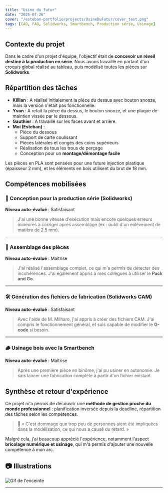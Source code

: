 ```yaml
---
title: "Usine du futur"
date: "2025-07-26"
cover: "/esteban-portfolio/projects/UsineDuFutur/cover_test.png"
tags: [CAO, FAO, Solidworks, Smartbench, Production série, Usinage]
---
```


## Contexte du projet

Dans le cadre d'un projet d'équipe, l'objectif était de **concevoir un réveil destiné à la production en série**. Nous avons travaillé en partant d'un croquis global réalisé au tableau, puis modélisé toutes les pièces sur **Solidworks**.

## Répartition des tâches

- **Killian** : A réalisé initialement la pièce du dessus avec bouton snooze, mais la version n'était pas fonctionnelle.
- **Yvan** : A refait la pièce du dessus, le bouton snooze, et une plaque de maintien vissée par le dessous.
- **Gauthier** : A travaillé sur les faces avant et arrière.
- **Moi (Esteban)** :
  - Pièce du dessous
  - Support de carte coulissant
  - Pièces latérales et congés des coins supérieurs
  - Réalisation de tous les trous de perçage
  - Conception pour un **montage/démontage facile**

Les pièces en PLA sont pensées pour une future injection plastique (épaisseur 2 mm), et les éléments en bois utilisent du brut de 18 mm.

## Compétences mobilisées

### 🔧 Conception pour la production série (Solidworks)

**Niveau auto-évalué** : Satisfaisant
> J'ai une bonne vitesse d'exécution mais encore quelques erreurs mineures à corriger après assemblage (ex : oubli d'un enlèvement de matière de 2.5 mm).

---

### 🧩 Assemblage des pièces

**Niveau auto-évalué** : Maîtrise
> J'ai réalisé l'assemblage complet, ce qui m'a permis de détecter des incohérences. J'ai également appris à mes collègues à utiliser le **Pack and Go**.

---

### 🛠️ Génération des fichiers de fabrication (Solidworks CAM)

**Niveau auto-évalué** : Satisfaisant
> Avec l'aide de M. Milharo, j'ai appris à créer des fichiers CAM. J'ai compris le fonctionnement général, et suis capable de modifier le **G-code** si besoin.

---

### 🪵 Usinage bois avec la Smartbench

**Niveau auto-évalué** : Maîtrise
> Après une première pièce en binôme, j'ai pu usiner en autonomie. Je sais lancer une fabrication complète à partir d'un fichier existant.

## Synthèse et retour d'expérience

Ce projet m'a permis de découvrir une **méthode de gestion proche du monde professionnel** : planification inversée depuis la deadline, répartition des tâches selon les compétences.

> 💬 « C'est dommage que trop peu de personnes aient été impliquées dans la modélisation, ce qui nous a causé du retard. »

Malgré cela, j'ai beaucoup apprécié l'expérience, notamment l'aspect **bricolage numérique et usinage**, qui m'a permis d'ajouter une nouvelle compétence à mon arc.

## 📷 Illustrations

![Gif de l'enceinte](/esteban-portfolio/projects/UsineDuFutur/usine.gif "Gif de l'enceinte")

---